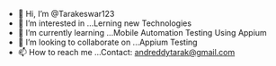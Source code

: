 - 👋 Hi, I’m @Tarakeswar123
- 👀 I’m interested in ...Lerning new Technologies
- 🌱 I’m currently learning ...Mobile Automation Testing Using Appium
- 💞️ I’m looking to collaborate on ...Appium Testing
- 📫 How to reach me ...Contact: andreddytarak@gmail.com

<!---
Tarakeswar123/Tarakeswar123 is a ✨ special ✨ repository because its `README.md` (this file) appears on your GitHub profile.
You can click the Preview link to take a look at your changes.
--->

